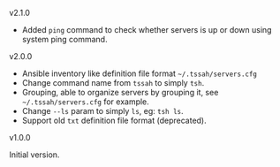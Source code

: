 v2.1.0

* Added `ping` command to check whether servers is up or down using system ping command. 

v2.0.0

* Ansible inventory like definition file format `~/.tssah/servers.cfg`
* Change command name from `tssah` to simply `tsh`.
* Grouping, able to organize servers by grouping it, see `~/.tssah/servers.cfg` for example.
* Change `--ls` param to simply `ls`, eg: `tsh ls`.
* Support old `txt` definition file format (deprecated).

v1.0.0

Initial version.

